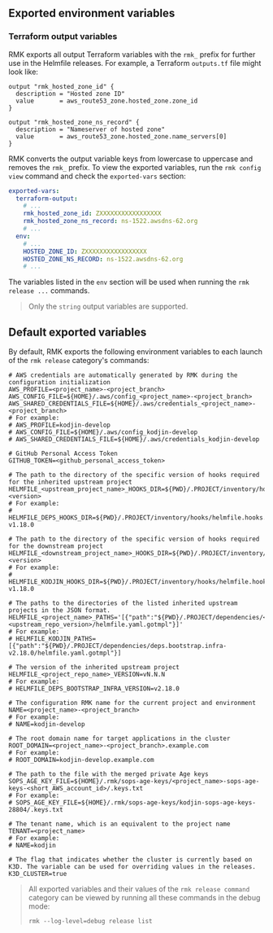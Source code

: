 ## Exported environment variables

### Terraform output variables

RMK exports all output Terraform variables with the `rmk_` prefix for further use in the Helmfile releases. 
For example, a Terraform `outputs.tf` file might look like:

```shell
output "rmk_hosted_zone_id" {
  description = "Hosted zone ID"
  value       = aws_route53_zone.hosted_zone.zone_id
}

output "rmk_hosted_zone_ns_record" {
  description = "Nameserver of hosted zone"
  value       = aws_route53_zone.hosted_zone.name_servers[0]
}
```

RMK converts the output variable keys from lowercase to uppercase and removes the `rmk_` prefix.
To view the exported variables, run the `rmk config view` command and check the `exported-vars` section:

```yaml
exported-vars:
  terraform-output:
    # ...
    rmk_hosted_zone_id: ZXXXXXXXXXXXXXXXXX
    rmk_hosted_zone_ns_record: ns-1522.awsdns-62.org
    # ...
  env:
    # ...
    HOSTED_ZONE_ID: ZXXXXXXXXXXXXXXXXX
    HOSTED_ZONE_NS_RECORD: ns-1522.awsdns-62.org
    # ...
```

The variables listed in the `env` section will be used when running the `rmk release ...` commands.

> Only the `string` output variables are supported.

## Default exported variables

By default, RMK exports the following environment variables to each launch of the `rmk release` category's commands:

```shell
# AWS credentials are automatically generated by RMK during the configuration initialization
AWS_PROFILE=<project_name>-<project_branch>
AWS_CONFIG_FILE=${HOME}/.aws/config_<project_name>-<project_branch>
AWS_SHARED_CREDENTIALS_FILE=${HOME}/.aws/credentials_<project_name>-<project_branch>
# For example:
# AWS_PROFILE=kodjin-develop
# AWS_CONFIG_FILE=${HOME}/.aws/config_kodjin-develop
# AWS_SHARED_CREDENTIALS_FILE=${HOME}/.aws/credentials_kodjin-develop

# GitHub Personal Access Token
GITHUB_TOKEN=<github_personal_access_token>

# The path to the directory of the specific version of hooks required for the inherited upstream project
HELMFILE_<upstream_project_name>_HOOKS_DIR=${PWD}/.PROJECT/inventory/hooks/<hooks_repo_name>-<version>
# For example:
# HELMFILE_DEPS_HOOKS_DIR=${PWD}/.PROJECT/inventory/hooks/helmfile.hooks.infra-v1.18.0

# The path to the directory of the specific version of hooks required for the downstream project
HELMFILE_<downstream_project_name>_HOOKS_DIR=${PWD}/.PROJECT/inventory/hooks/<hooks_repo_name>-<version>
# For example:
# HELMFILE_KODJIN_HOOKS_DIR=${PWD}/.PROJECT/inventory/hooks/helmfile.hooks.infra-v1.18.0

# The paths to the directories of the listed inherited upstream projects in the JSON format.
HELMFILE_<project_name>_PATHS='[{"path":"${PWD}/.PROJECT/dependencies/<upstream_repo_name>-<upstream_repo_version>/helmfile.yaml.gotmpl"}]'
# For example:
# HELMFILE_KODJIN_PATHS=[{"path":"${PWD}/.PROJECT/dependencies/deps.bootstrap.infra-v2.18.0/helmfile.yaml.gotmpl"}]

# The version of the inherited upstream project
HELMFILE_<project_repo_name>_VERSION=vN.N.N
# For example:
# HELMFILE_DEPS_BOOTSTRAP_INFRA_VERSION=v2.18.0

# The configuration RMK name for the current project and environment
NAME=<project_name>-<project_branch>
# For example:
# NAME=kodjin-develop

# The root domain name for target applications in the cluster
ROOT_DOMAIN=<project_name>-<project_branch>.example.com
# For example:
# ROOT_DOMAIN=kodjin-develop.example.com

# The path to the file with the merged private Age keys
SOPS_AGE_KEY_FILE=${HOME}/.rmk/sops-age-keys/<project_name>-sops-age-keys-<short_AWS_account_id>/.keys.txt
# For example:
# SOPS_AGE_KEY_FILE=${HOME}/.rmk/sops-age-keys/kodjin-sops-age-keys-28804/.keys.txt

# The tenant name, which is an equivalent to the project name
TENANT=<project_name>
# For example:
# NAME=kodjin

# The flag that indicates whether the cluster is currently based on K3D. The variable can be used for overriding values in the releases.
K3D_CLUSTER=true
```

> All exported variables and their values of the `rmk release command` category can be viewed by running all these commands in the debug mode:
> ```shell
> rmk --log-level=debug release list
> ```
